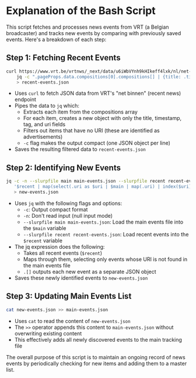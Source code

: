 # Explanation of the Bash Script

This script fetches and processes news events from VRT (a Belgian broadcaster) and tracks new events by comparing with previously saved events. Here's a breakdown of each step:

## Step 1: Fetching Recent Events
```bash
curl https://www.vrt.be/vrtnws/_next/data/u6iWbVYnh9kHIkeff4lxk/nl/net-binnen.json | \
    jq -c ".pageProps.data.compositions[0].compositions[] | {title: .title.text, timestamp: .metadata[0].timestamp, tag: .tag.text, uri: .action.uri} | select(.uri != null)" \
    > recent-events.json
```

- Uses `curl` to fetch JSON data from VRT's "net binnen" (recent news) endpoint
- Pipes the data to `jq` which:
  - Extracts each item from the compositions array
  - For each item, creates a new object with only the title, timestamp, tag, and uri fields
  - Filters out items that have no URI (these are identified as advertisements)
  - `-c` flag makes the output compact (one JSON object per line)
- Saves the resulting filtered data to `recent-events.json`

## Step 2: Identifying New Events
```bash
jq -c -n --slurpfile main main-events.json --slurpfile recent recent-events.json \
   '$recent | map(select(.uri as $uri | $main | map(.uri) | index($uri) | not)) | .[]' \
   > new-events.json
```

- Uses `jq` with the following flags and options:
  - `-c`: Output compact format
  - `-n`: Don't read input (null input mode)
  - `--slurpfile main main-events.json`: Load the main events file into the `$main` variable
  - `--slurpfile recent recent-events.json`: Load recent events into the `$recent` variable
- The jq expression does the following:
  - Takes all recent events (`$recent`)
  - Maps through them, selecting only events whose URI is not found in the main events file
  - `.[]` outputs each new event as a separate JSON object
- Saves these newly identified events to `new-events.json`

## Step 3: Updating Main Events List
```bash
cat new-events.json >> main-events.json
```

- Uses `cat` to read the content of `new-events.json`
- The `>>` operator appends this content to `main-events.json` without overwriting existing content
- This effectively adds all newly discovered events to the main tracking file

The overall purpose of this script is to maintain an ongoing record of news events by periodically checking for new items and adding them to a master list.
